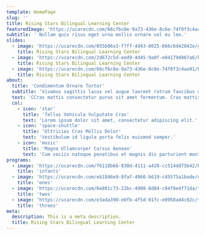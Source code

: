 ```yaml
---
template: HomePage
slug: ''
title: Rising Stars Bilingual Learning Center
featuredImage: 'https://ucarecdn.com/66cfbc8e-9a73-436e-8c6e-74f0f3c4aa91/'
subtitle: ' Nullam quis risus eget urna mollis ornare vel eu leo.'
slides:
  - image: 'https://ucarecdn.com/055b06a3-f7ff-4d43-8025-666c6d42842e/girlwithleaf.jpg'
    title: Rising Stars Bilingual Learning Center
  - image: 'https://ucarecdn.com/2d672c5d-eed9-4d45-9a0f-e04179d067a6/kidsmiling.jpg'
    title: Rising Stars Bilingual Learning Center
  - image: 'https://ucarecdn.com/66cfbc8e-9a73-436e-8c6e-74f0f3c4aa91/babywithblock.jpg'
    title: Rising Stars Bilingual Learning Center
about:
  title: 'Condimentum Ornare Tortor'
  subtitle: 'Vivamus sagittis lacus vel augue laoreet rutrum faucibus dolor auctor.'
  text: 'CCras mattis consectetur purus sit amet fermentum. Cras mattis consectetur purus sit amet fermentum. Cras justo odio, dapibus ac facilisis in, egestas eget quam. Morbi leo risus, porta ac consectetur ac, vestibulum at eros.'
  col:
    - icon: 'star'
      title: 'Tellus Vehicula Vulputate Cras'
      text: 'Lorem ipsum dolor sit amet, consectetur adipiscing elit.'
    - icon: 'space-shuttle'
      title: 'Ultricies Cras Mollis Dolor'
      text: 'Vestibulum id ligula porta felis euismod semper.'
    - icon: 'music'
      title: 'Magna Ullamcorper Cursus Aenean'
      text: 'Cum sociis natoque penatibus et magnis dis parturient montes, nascetur ridiculus mus.'
programs:
  - image: 'https://ucarecdn.com/f6118b66-830d-4111-a420-cc514dd75b42/babies.jpg'
    title: 'infants'
  - image: 'https://ucarecdn.com/eb1846e9-8faf-4966-b619-c45575a1bade/ones.jpg'
    title: 'ones'
  - image: 'https://ucarecdn.com/6e881c73-22bc-4908-8d84-c84f8e4f71da/twos.jpg'
    title: 'twos'
  - image: 'https://ucarecdn.com/e3ada390-e0fb-4f5d-91fc-e0958ad4c02c/threes.jpg'
    title: 'threes'
meta:
  description: This is a meta description.
  title: Rising Stars Bilingual Learning Center
---
```

